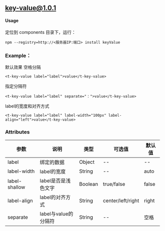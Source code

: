 ## key-value@1.0.1
#### Usage
定位到 components 目录下，运行：
```
npm --registry=http://<服务器IP:端口> install keyValue
```
### Example：
默认效果 空格分隔
```
<t-key-value label="label">value</t-key-value>
```
指定分隔符
```
<t-key-value label="label" separate="：">value</t-key-value>
```
label的宽度和对齐方式
```
<t-key-value label="label" label-width="100px" label-align="left">value</t-key-value>
```

### Attributes

| 参数 | 说明       | 类型    | 可选值     | 默认值 |
|------|------------|---------|------------|--------|
| label | 绑定的数据 | Object  | --         | --     |
| label-width | label的宽度 | String | -- | auto  |
| label-shallow | label是否是浅色文字 | Boolean | true/false | false  |
| label-align | label的对齐方式 | String | center/left/right | right  |
| separate | label与value的分隔符 | String | -- | 空格  |

